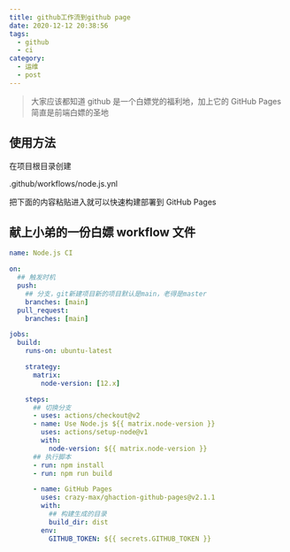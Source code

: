 ```yaml
---
title: github工作流到github page
date: 2020-12-12 20:38:56
tags:
  - github
  - ci
category:
  - 运维
  - post
---
```


> 大家应该都知道 github 是一个白嫖党的福利地，加上它的 GitHub Pages 简直是前端白嫖的圣地

## 使用方法

在项目根目录创建

.github/workflows/node.js.ynl

把下面的内容粘贴进入就可以快速构建部署到 GitHub Pages

## 献上小弟的一份白嫖 workflow 文件

```yaml
name: Node.js CI

on:
  ## 触发时机
  push:
    ## 分支，git新建项目新的项目默认是main，老得是master
    branches: [main]
  pull_request:
    branches: [main]

jobs:
  build:
    runs-on: ubuntu-latest

    strategy:
      matrix:
        node-version: [12.x]

    steps:
      ## 切换分支
      - uses: actions/checkout@v2
      - name: Use Node.js ${{ matrix.node-version }}
        uses: actions/setup-node@v1
        with:
          node-version: ${{ matrix.node-version }}
      ## 执行脚本
      - run: npm install
      - run: npm run build

      - name: GitHub Pages
        uses: crazy-max/ghaction-github-pages@v2.1.1
        with:
          ## 构建生成的目录
          build_dir: dist
        env:
          GITHUB_TOKEN: ${{ secrets.GITHUB_TOKEN }}
```
